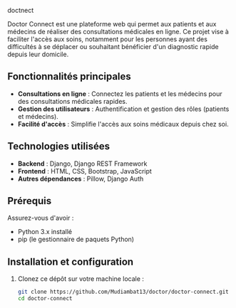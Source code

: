 doctnect  

Doctor Connect est une plateforme web qui permet aux patients et aux médecins de réaliser des consultations médicales en ligne. Ce projet vise à faciliter l'accès aux soins, notamment pour les personnes ayant des difficultés à se déplacer ou souhaitant bénéficier d'un diagnostic rapide depuis leur domicile.  

## Fonctionnalités principales  
- **Consultations en ligne** : Connectez les patients et les médecins pour des consultations médicales rapides.  
- **Gestion des utilisateurs** : Authentification et gestion des rôles (patients et médecins).  
- **Facilité d'accès** : Simplifie l'accès aux soins médicaux depuis chez soi.  

## Technologies utilisées  
- **Backend** : Django, Django REST Framework  
- **Frontend** : HTML, CSS, Bootstrap, JavaScript  
- **Autres dépendances** : Pillow, Django Auth  

## Prérequis  
Assurez-vous d'avoir :  
- Python 3.x installé  
- pip (le gestionnaire de paquets Python)  

## Installation et configuration  
1. Clonez ce dépôt sur votre machine locale :  
   ```bash  
   git clone https://github.com/Mudiambat13/doctor/doctor-connect.git  
   cd doctor-connect
